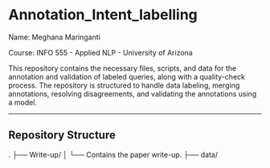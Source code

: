 # Annotation_Intent_labelling

Name: Meghana Maringanti

Course: INFO 555 - Applied NLP - University of Arizona

This repository contains the necessary files, scripts, and data for the annotation and validation of labeled queries, along with a quality-check process. The repository is structured to handle data labeling, merging annotations, resolving disagreements, and validating the annotations using a model. 

---

## Repository Structure

. ├── Write-up/ │ └── Contains the paper write-up. ├── data/ 

